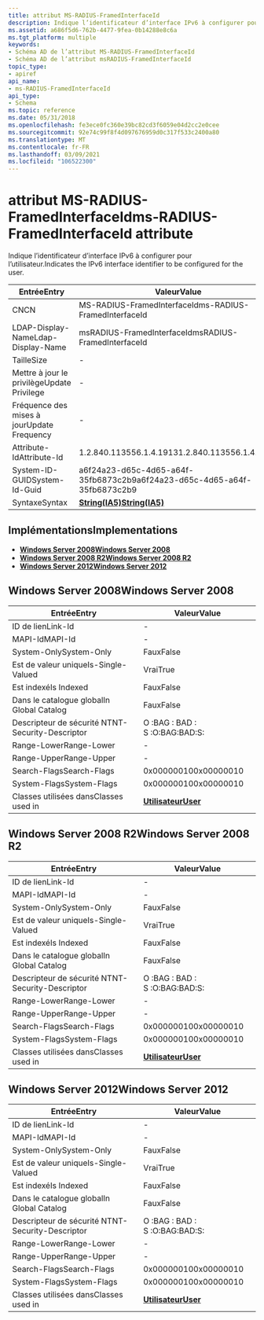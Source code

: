 ```yaml
---
title: attribut MS-RADIUS-FramedInterfaceId
description: Indique l’identificateur d’interface IPv6 à configurer pour l’utilisateur. | attribut MS-RADIUS-FramedInterfaceId
ms.assetid: a686f5d6-762b-4477-9fea-0b14288e8c6a
ms.tgt_platform: multiple
keywords:
- Schéma AD de l’attribut MS-RADIUS-FramedInterfaceId
- Schéma AD de l’attribut msRADIUS-FramedInterfaceId
topic_type:
- apiref
api_name:
- ms-RADIUS-FramedInterfaceId
api_type:
- Schema
ms.topic: reference
ms.date: 05/31/2018
ms.openlocfilehash: fe3ece0fc360e39bc82cd3f6059e04d2cc2e0cee
ms.sourcegitcommit: 92e74c99f8f4d097676959d0c317f533c2400a80
ms.translationtype: MT
ms.contentlocale: fr-FR
ms.lasthandoff: 03/09/2021
ms.locfileid: "106522300"
---
```

# <a name="ms-radius-framedinterfaceid-attribute"></a><span data-ttu-id="a6539-106">attribut MS-RADIUS-FramedInterfaceId</span><span class="sxs-lookup"><span data-stu-id="a6539-106">ms-RADIUS-FramedInterfaceId attribute</span></span>

<span data-ttu-id="a6539-107">Indique l’identificateur d’interface IPv6 à configurer pour l’utilisateur.</span><span class="sxs-lookup"><span data-stu-id="a6539-107">Indicates the IPv6 interface identifier to be configured for the user.</span></span>



| <span data-ttu-id="a6539-108">Entrée</span><span class="sxs-lookup"><span data-stu-id="a6539-108">Entry</span></span> | <span data-ttu-id="a6539-109">Valeur</span><span class="sxs-lookup"><span data-stu-id="a6539-109">Value</span></span> |
|-------------------|--------------------------------------|
| <span data-ttu-id="a6539-110">CN</span><span class="sxs-lookup"><span data-stu-id="a6539-110">CN</span></span>                | <span data-ttu-id="a6539-111">MS-RADIUS-FramedInterfaceId</span><span class="sxs-lookup"><span data-stu-id="a6539-111">ms-RADIUS-FramedInterfaceId</span></span>          |
| <span data-ttu-id="a6539-112">LDAP-Display-Name</span><span class="sxs-lookup"><span data-stu-id="a6539-112">Ldap-Display-Name</span></span> | <span data-ttu-id="a6539-113">msRADIUS-FramedInterfaceId</span><span class="sxs-lookup"><span data-stu-id="a6539-113">msRADIUS-FramedInterfaceId</span></span>           |
| <span data-ttu-id="a6539-114">Taille</span><span class="sxs-lookup"><span data-stu-id="a6539-114">Size</span></span>              | \-                                   |
| <span data-ttu-id="a6539-115">Mettre à jour le privilège</span><span class="sxs-lookup"><span data-stu-id="a6539-115">Update Privilege</span></span>  | \-                                   |
| <span data-ttu-id="a6539-116">Fréquence des mises à jour</span><span class="sxs-lookup"><span data-stu-id="a6539-116">Update Frequency</span></span>  | \-                                   |
| <span data-ttu-id="a6539-117">Attribute-Id</span><span class="sxs-lookup"><span data-stu-id="a6539-117">Attribute-Id</span></span>      | <span data-ttu-id="a6539-118">1.2.840.113556.1.4.1913</span><span class="sxs-lookup"><span data-stu-id="a6539-118">1.2.840.113556.1.4.1913</span></span>              |
| <span data-ttu-id="a6539-119">System-ID-GUID</span><span class="sxs-lookup"><span data-stu-id="a6539-119">System-Id-Guid</span></span>    | <span data-ttu-id="a6539-120">a6f24a23-d65c-4d65-a64f-35fb6873c2b9</span><span class="sxs-lookup"><span data-stu-id="a6539-120">a6f24a23-d65c-4d65-a64f-35fb6873c2b9</span></span> |
| <span data-ttu-id="a6539-121">Syntaxe</span><span class="sxs-lookup"><span data-stu-id="a6539-121">Syntax</span></span>            | [<span data-ttu-id="a6539-122">**String(IA5)**</span><span class="sxs-lookup"><span data-stu-id="a6539-122">**String(IA5)**</span></span>](s-string-ia5.md)  |



## <a name="implementations"></a><span data-ttu-id="a6539-123">Implémentations</span><span class="sxs-lookup"><span data-stu-id="a6539-123">Implementations</span></span>

-   [<span data-ttu-id="a6539-124">**Windows Server 2008**</span><span class="sxs-lookup"><span data-stu-id="a6539-124">**Windows Server 2008**</span></span>](#windows-server-2008)
-   [<span data-ttu-id="a6539-125">**Windows Server 2008 R2**</span><span class="sxs-lookup"><span data-stu-id="a6539-125">**Windows Server 2008 R2**</span></span>](#windows-server-2008-r2)
-   [<span data-ttu-id="a6539-126">**Windows Server 2012**</span><span class="sxs-lookup"><span data-stu-id="a6539-126">**Windows Server 2012**</span></span>](#windows-server-2012)

## <a name="windows-server-2008"></a><span data-ttu-id="a6539-127">Windows Server 2008</span><span class="sxs-lookup"><span data-stu-id="a6539-127">Windows Server 2008</span></span>



| <span data-ttu-id="a6539-128">Entrée</span><span class="sxs-lookup"><span data-stu-id="a6539-128">Entry</span></span> | <span data-ttu-id="a6539-129">Valeur</span><span class="sxs-lookup"><span data-stu-id="a6539-129">Value</span></span> |
|------------------------|-----------------------------------|
| <span data-ttu-id="a6539-130">ID de lien</span><span class="sxs-lookup"><span data-stu-id="a6539-130">Link-Id</span></span>                | \-                                |
| <span data-ttu-id="a6539-131">MAPI-Id</span><span class="sxs-lookup"><span data-stu-id="a6539-131">MAPI-Id</span></span>                | \-                                |
| <span data-ttu-id="a6539-132">System-Only</span><span class="sxs-lookup"><span data-stu-id="a6539-132">System-Only</span></span>            | <span data-ttu-id="a6539-133">Faux</span><span class="sxs-lookup"><span data-stu-id="a6539-133">False</span></span>                             |
| <span data-ttu-id="a6539-134">Est de valeur unique</span><span class="sxs-lookup"><span data-stu-id="a6539-134">Is-Single-Valued</span></span>       | <span data-ttu-id="a6539-135">Vrai</span><span class="sxs-lookup"><span data-stu-id="a6539-135">True</span></span>                              |
| <span data-ttu-id="a6539-136">Est indexé</span><span class="sxs-lookup"><span data-stu-id="a6539-136">Is Indexed</span></span>             | <span data-ttu-id="a6539-137">Faux</span><span class="sxs-lookup"><span data-stu-id="a6539-137">False</span></span>                             |
| <span data-ttu-id="a6539-138">Dans le catalogue global</span><span class="sxs-lookup"><span data-stu-id="a6539-138">In Global Catalog</span></span>      | <span data-ttu-id="a6539-139">Faux</span><span class="sxs-lookup"><span data-stu-id="a6539-139">False</span></span>                             |
| <span data-ttu-id="a6539-140">Descripteur de sécurité NT</span><span class="sxs-lookup"><span data-stu-id="a6539-140">NT-Security-Descriptor</span></span> | <span data-ttu-id="a6539-141">O :BAG : BAD : S :</span><span class="sxs-lookup"><span data-stu-id="a6539-141">O:BAG:BAD:S:</span></span>                      |
| <span data-ttu-id="a6539-142">Range-Lower</span><span class="sxs-lookup"><span data-stu-id="a6539-142">Range-Lower</span></span>            | \-                                |
| <span data-ttu-id="a6539-143">Range-Upper</span><span class="sxs-lookup"><span data-stu-id="a6539-143">Range-Upper</span></span>            | \-                                |
| <span data-ttu-id="a6539-144">Search-Flags</span><span class="sxs-lookup"><span data-stu-id="a6539-144">Search-Flags</span></span>           | <span data-ttu-id="a6539-145">0x00000010</span><span class="sxs-lookup"><span data-stu-id="a6539-145">0x00000010</span></span>                        |
| <span data-ttu-id="a6539-146">System-Flags</span><span class="sxs-lookup"><span data-stu-id="a6539-146">System-Flags</span></span>           | <span data-ttu-id="a6539-147">0x00000010</span><span class="sxs-lookup"><span data-stu-id="a6539-147">0x00000010</span></span>                        |
| <span data-ttu-id="a6539-148">Classes utilisées dans</span><span class="sxs-lookup"><span data-stu-id="a6539-148">Classes used in</span></span>        | [<span data-ttu-id="a6539-149">**Utilisateur**</span><span class="sxs-lookup"><span data-stu-id="a6539-149">**User**</span></span>](c-user.md)<br/> |



## <a name="windows-server-2008-r2"></a><span data-ttu-id="a6539-150">Windows Server 2008 R2</span><span class="sxs-lookup"><span data-stu-id="a6539-150">Windows Server 2008 R2</span></span>



| <span data-ttu-id="a6539-151">Entrée</span><span class="sxs-lookup"><span data-stu-id="a6539-151">Entry</span></span> | <span data-ttu-id="a6539-152">Valeur</span><span class="sxs-lookup"><span data-stu-id="a6539-152">Value</span></span> |
|------------------------|-----------------------------------|
| <span data-ttu-id="a6539-153">ID de lien</span><span class="sxs-lookup"><span data-stu-id="a6539-153">Link-Id</span></span>                | \-                                |
| <span data-ttu-id="a6539-154">MAPI-Id</span><span class="sxs-lookup"><span data-stu-id="a6539-154">MAPI-Id</span></span>                | \-                                |
| <span data-ttu-id="a6539-155">System-Only</span><span class="sxs-lookup"><span data-stu-id="a6539-155">System-Only</span></span>            | <span data-ttu-id="a6539-156">Faux</span><span class="sxs-lookup"><span data-stu-id="a6539-156">False</span></span>                             |
| <span data-ttu-id="a6539-157">Est de valeur unique</span><span class="sxs-lookup"><span data-stu-id="a6539-157">Is-Single-Valued</span></span>       | <span data-ttu-id="a6539-158">Vrai</span><span class="sxs-lookup"><span data-stu-id="a6539-158">True</span></span>                              |
| <span data-ttu-id="a6539-159">Est indexé</span><span class="sxs-lookup"><span data-stu-id="a6539-159">Is Indexed</span></span>             | <span data-ttu-id="a6539-160">Faux</span><span class="sxs-lookup"><span data-stu-id="a6539-160">False</span></span>                             |
| <span data-ttu-id="a6539-161">Dans le catalogue global</span><span class="sxs-lookup"><span data-stu-id="a6539-161">In Global Catalog</span></span>      | <span data-ttu-id="a6539-162">Faux</span><span class="sxs-lookup"><span data-stu-id="a6539-162">False</span></span>                             |
| <span data-ttu-id="a6539-163">Descripteur de sécurité NT</span><span class="sxs-lookup"><span data-stu-id="a6539-163">NT-Security-Descriptor</span></span> | <span data-ttu-id="a6539-164">O :BAG : BAD : S :</span><span class="sxs-lookup"><span data-stu-id="a6539-164">O:BAG:BAD:S:</span></span>                      |
| <span data-ttu-id="a6539-165">Range-Lower</span><span class="sxs-lookup"><span data-stu-id="a6539-165">Range-Lower</span></span>            | \-                                |
| <span data-ttu-id="a6539-166">Range-Upper</span><span class="sxs-lookup"><span data-stu-id="a6539-166">Range-Upper</span></span>            | \-                                |
| <span data-ttu-id="a6539-167">Search-Flags</span><span class="sxs-lookup"><span data-stu-id="a6539-167">Search-Flags</span></span>           | <span data-ttu-id="a6539-168">0x00000010</span><span class="sxs-lookup"><span data-stu-id="a6539-168">0x00000010</span></span>                        |
| <span data-ttu-id="a6539-169">System-Flags</span><span class="sxs-lookup"><span data-stu-id="a6539-169">System-Flags</span></span>           | <span data-ttu-id="a6539-170">0x00000010</span><span class="sxs-lookup"><span data-stu-id="a6539-170">0x00000010</span></span>                        |
| <span data-ttu-id="a6539-171">Classes utilisées dans</span><span class="sxs-lookup"><span data-stu-id="a6539-171">Classes used in</span></span>        | [<span data-ttu-id="a6539-172">**Utilisateur**</span><span class="sxs-lookup"><span data-stu-id="a6539-172">**User**</span></span>](c-user.md)<br/> |



## <a name="windows-server-2012"></a><span data-ttu-id="a6539-173">Windows Server 2012</span><span class="sxs-lookup"><span data-stu-id="a6539-173">Windows Server 2012</span></span>



| <span data-ttu-id="a6539-174">Entrée</span><span class="sxs-lookup"><span data-stu-id="a6539-174">Entry</span></span> | <span data-ttu-id="a6539-175">Valeur</span><span class="sxs-lookup"><span data-stu-id="a6539-175">Value</span></span> |
|------------------------|-----------------------------------|
| <span data-ttu-id="a6539-176">ID de lien</span><span class="sxs-lookup"><span data-stu-id="a6539-176">Link-Id</span></span>                | \-                                |
| <span data-ttu-id="a6539-177">MAPI-Id</span><span class="sxs-lookup"><span data-stu-id="a6539-177">MAPI-Id</span></span>                | \-                                |
| <span data-ttu-id="a6539-178">System-Only</span><span class="sxs-lookup"><span data-stu-id="a6539-178">System-Only</span></span>            | <span data-ttu-id="a6539-179">Faux</span><span class="sxs-lookup"><span data-stu-id="a6539-179">False</span></span>                             |
| <span data-ttu-id="a6539-180">Est de valeur unique</span><span class="sxs-lookup"><span data-stu-id="a6539-180">Is-Single-Valued</span></span>       | <span data-ttu-id="a6539-181">Vrai</span><span class="sxs-lookup"><span data-stu-id="a6539-181">True</span></span>                              |
| <span data-ttu-id="a6539-182">Est indexé</span><span class="sxs-lookup"><span data-stu-id="a6539-182">Is Indexed</span></span>             | <span data-ttu-id="a6539-183">Faux</span><span class="sxs-lookup"><span data-stu-id="a6539-183">False</span></span>                             |
| <span data-ttu-id="a6539-184">Dans le catalogue global</span><span class="sxs-lookup"><span data-stu-id="a6539-184">In Global Catalog</span></span>      | <span data-ttu-id="a6539-185">Faux</span><span class="sxs-lookup"><span data-stu-id="a6539-185">False</span></span>                             |
| <span data-ttu-id="a6539-186">Descripteur de sécurité NT</span><span class="sxs-lookup"><span data-stu-id="a6539-186">NT-Security-Descriptor</span></span> | <span data-ttu-id="a6539-187">O :BAG : BAD : S :</span><span class="sxs-lookup"><span data-stu-id="a6539-187">O:BAG:BAD:S:</span></span>                      |
| <span data-ttu-id="a6539-188">Range-Lower</span><span class="sxs-lookup"><span data-stu-id="a6539-188">Range-Lower</span></span>            | \-                                |
| <span data-ttu-id="a6539-189">Range-Upper</span><span class="sxs-lookup"><span data-stu-id="a6539-189">Range-Upper</span></span>            | \-                                |
| <span data-ttu-id="a6539-190">Search-Flags</span><span class="sxs-lookup"><span data-stu-id="a6539-190">Search-Flags</span></span>           | <span data-ttu-id="a6539-191">0x00000010</span><span class="sxs-lookup"><span data-stu-id="a6539-191">0x00000010</span></span>                        |
| <span data-ttu-id="a6539-192">System-Flags</span><span class="sxs-lookup"><span data-stu-id="a6539-192">System-Flags</span></span>           | <span data-ttu-id="a6539-193">0x00000010</span><span class="sxs-lookup"><span data-stu-id="a6539-193">0x00000010</span></span>                        |
| <span data-ttu-id="a6539-194">Classes utilisées dans</span><span class="sxs-lookup"><span data-stu-id="a6539-194">Classes used in</span></span>        | [<span data-ttu-id="a6539-195">**Utilisateur**</span><span class="sxs-lookup"><span data-stu-id="a6539-195">**User**</span></span>](c-user.md)<br/> |



 

 






